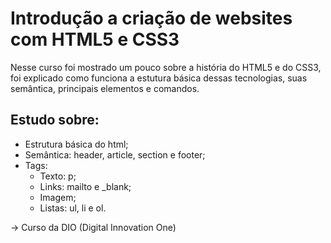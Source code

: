 # Introdução a criação de websites com HTML5 e CSS3

Nesse curso foi mostrado um pouco sobre a história do HTML5 e do CSS3, foi explicado como funciona a estutura básica dessas tecnologias, suas semântica, principais elementos e comandos.

## Estudo sobre:

- Estrutura básica do html;
- Semântica: header, article, section e footer;
- Tags: 
  - Texto: p;
  - Links: mailto e _blank;
  - Imagem;
  - Listas: ul, li e ol.

→ Curso da DIO (Digital Innovation One)

